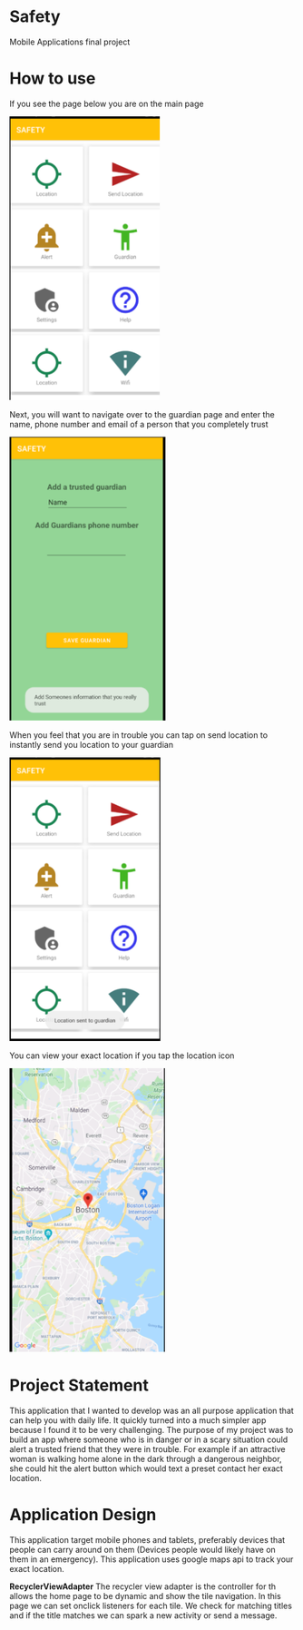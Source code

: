 # Safety
Mobile Applications final project

# How to use
If you see the page below you are on the main page 

<img src="homepgSafet.png" height=500/> 

Next, you will want to navigate over to the guardian page and enter the name, phone number and email of a person that you completely trust

<img src="addGuardian2.png" height=500/>

When you feel that you are in trouble you can tap on send location to instantly send you location to your guardian

<img src="sendSafety.png" height=500/>

You can view your exact location if you tap the location icon

<img src="safetylocation.png" height=500/>


# Project Statement

This application that I wanted to develop was an all purpose application that can help you with daily life. It quickly turned into a much simpler app because I found it to be very challenging. The purpose of my project was to build an app where someone who is in danger or in a scary situation could alert a trusted friend that they were in trouble. For example if an attractive woman is walking home alone in the dark through a dangerous neighbor, she could hit the alert button which would text a preset contact her exact location.

# Application Design

This application target mobile phones and tablets, preferably devices that people can carry around on them (Devices people would likely have on them in an emergency). This application uses google maps api to track your exact location.

<b>RecyclerViewAdapter</b> The recycler view adapter is the controller for th allows the home page to be dynamic and show the tile navigation. In this page we can set onclick listeners for each tile. We check for matching titles and if the title matches we can spark a new activity or send a message.
